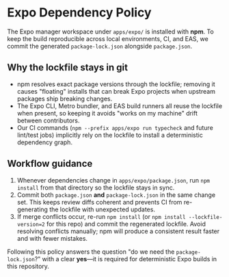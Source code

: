 # Expo Dependency Policy

The Expo manager workspace under `apps/expo/` is installed with **npm**. To keep the build reproducible across local environments, CI, and EAS, we commit the generated `package-lock.json` alongside `package.json`.

## Why the lockfile stays in git
- npm resolves exact package versions through the lockfile; removing it causes "floating" installs that can break Expo projects when upstream packages ship breaking changes.
- The Expo CLI, Metro bundler, and EAS build runners all reuse the lockfile when present, so keeping it avoids "works on my machine" drift between contributors.
- Our CI commands (`npm --prefix apps/expo run typecheck` and future lint/test jobs) implicitly rely on the lockfile to install a deterministic dependency graph.

## Workflow guidance
1. Whenever dependencies change in `apps/expo/package.json`, run `npm install` from that directory so the lockfile stays in sync.
2. Commit both `package.json` **and** `package-lock.json` in the same change set. This keeps review diffs coherent and prevents CI from re-generating the lockfile with unexpected updates.
3. If merge conflicts occur, re-run `npm install` (or `npm install --lockfile-version=2` for this repo) and commit the regenerated lockfile. Avoid resolving conflicts manually; npm will produce a consistent result faster and with fewer mistakes.

Following this policy answers the question "do we need the `package-lock.json`?" with a clear **yes**—it is required for deterministic Expo builds in this repository.
